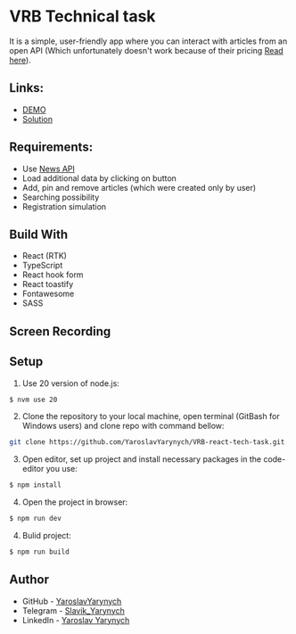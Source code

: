 # VRB Technical task

It is a simple, user-friendly app where you can interact with articles from an open API (Which unfortunately doesn't work because of their pricing [Read here](https://newsapi.org/pricing)).

## Links:

- [DEMO](https://yaroslavyarynych.github.io/VRB-react-tech-task/)
- [Solution](https://github.com/YaroslavYarynych/VRB-react-tech-task.git)

## Requirements:
- Use [News API](https://newsapi.org/)
- Load additional data by clicking on button
- Add, pin and remove articles (which were created only by user)
- Searching possibility
- Registration simulation
  
## Build With

- React (RTK)
- TypeScript
- React hook form
- React toastify
- Fontawesome
- SASS

## Screen Recording

## Setup

1. Use 20 version of node.js: <br>

```sh
$ nvm use 20
```

2. Clone the repository to your local machine, open terminal (GitBash for Windows users) and clone repo with command bellow:

```sh
git clone https://github.com/YaroslavYarynych/VRB-react-tech-task.git
```

3. Open editor, set up project and install necessary packages in the code-editor you use:

```sh
$ npm install
```

4. Open the project in browser:

```sh
$ npm run dev
```

4. Bulid project:

```sh
$ npm run build
```

## Author

- GitHub - [YaroslavYarynych](https://github.com/YaroslavYarynych)
- Telegram - [Slavik_Yarynych](https://t.me/Slavik_Yarynych)
- LinkedIn - [Yaroslav Yarynych](https://www.linkedin.com/in/yaroslav-yarynych-87856722a/)
